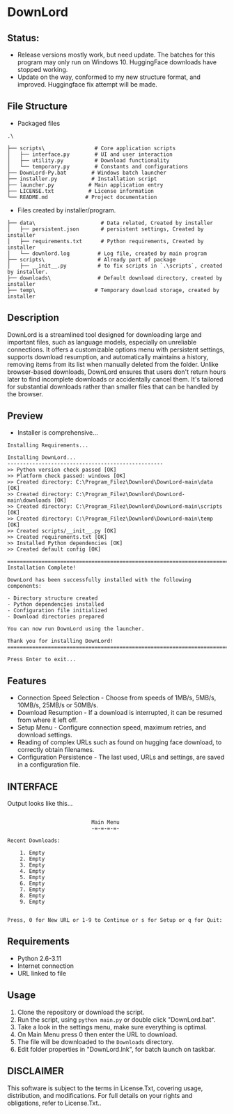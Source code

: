 # DownLord
## Status:
- Release versions mostly work, but need update. The batches for this program may only run on Windows 10. HuggingFace downloads have stopped working.
- Update on the way, conformed to my new structure format, and improved. Huggingface fix attempt will be made.

## File Structure
- Packaged files
```
.\

├── scripts\                # Core application scripts
│   ├── interface.py        # UI and user interaction
│   ├── utility.py          # Download functionality
│   └── temporary.py        # Constants and configurations
├── DownLord-Py.bat        # Windows batch launcher
├── installer.py           # Installation script
├── launcher.py           # Main application entry
├── LICENSE.txt           # License information
└── README.md            # Project documentation
```
- Files created by installer/program.
```
├── data\                     # Data related, Created by installer
│   ├── persistent.json       # persistent settings, Created by installer
│   ├── requirements.txt      # Python requirements, Created by installer
│   └── downlord.log         # Log file, created by main program
├── scripts\                 # Already part of package
│   ├── __init__.py          # to fix scripts in `.\scripts`, created by installer.
├── downloads\               # Default download directory, created by installer
├── temp\                   # Temporary download storage, created by installer
```

## Description
DownLord is a streamlined tool designed for downloading large and important files, such as language models, especially on unreliable connections. It offers a customizable options menu with persistent settings, supports download resumption, and automatically maintains a history, removing items from its list when manually deleted from the folder. Unlike browser-based downloads, DownLord ensures that users don't return hours later to find incomplete downloads or accidentally cancel them. It's tailored for substantial downloads rather than smaller files that can be handled by the browser.

## Preview
- Installer is comprehensive...
```
Installing Requirements...

Installing DownLord...
--------------------------------------------------
>> Python version check passed [OK]
>> Platform check passed: windows [OK]
>> Created directory: C:\Program_Filez\Downlord\DownLord-main\data [OK]
>> Created directory: C:\Program_Filez\Downlord\DownLord-main\downloads [OK]
>> Created directory: C:\Program_Filez\Downlord\DownLord-main\scripts [OK]
>> Created directory: C:\Program_Filez\Downlord\DownLord-main\temp [OK]
>> Created scripts/__init__.py [OK]
>> Created requirements.txt [OK]
>> Installed Python dependencies [OK]
>> Created default config [OK]

========================================================================================================================
Installation Complete!

DownLord has been successfully installed with the following components:

- Directory structure created
- Python dependencies installed
- Configuration file initialized
- Download directories prepared

You can now run DownLord using the launcher.

Thank you for installing DownLord!
========================================================================================================================

Press Enter to exit...
```


## Features
- Connection Speed Selection - Choose from speeds of 1MB/s, 5MB/s, 10MB/s, 25MB/s or 50MB/s.
- Download Resumption - If a download is interrupted, it can be resumed from where it left off.
- Setup Menu - Configure connection speed, maximum retries, and download settings.
- Reading of complex URLs such as found on hugging face download, to correctly obtain filenames.
- Configuration Persistence - The last used, URLs and settings, are saved in a configuration file.

## INTERFACE
Output looks like this...

```

                           Main Menu
                           -=-=-=-=-

Recent Downloads:

    1. Empty
    2. Empty
    3. Empty
    4. Empty
    5. Empty
    6. Empty
    7. Empty
    8. Empty
    9. Empty


Press, 0 for New URL or 1-9 to Continue or s for Setup or q for Quit:

```

## Requirements
- Python 2.6-3.11
- Internet connection
- URL linked to file

## Usage
1. Clone the repository or download the script.
2. Run the script, using `python main.py` or double click "DownLord.bat".
3. Take a look in the settings menu, make sure everything is optimal.
4. On Main Menu press 0 then enter the URL to download.
5. The file will be downloaded to the `Downloads` directory.
6. Edit folder properties in "DownLord.lnk", for batch launch on taskbar.

## DISCLAIMER
This software is subject to the terms in License.Txt, covering usage, distribution, and modifications. For full details on your rights and obligations, refer to License.Txt..
